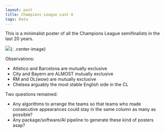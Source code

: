 ```yaml
---
layout: post
title: Champions League Last 4
tags: Data
---
```


This is a minimalist poster of all the Champions League semifinalists in the last 20 years.

![](https://jiaxi-github-pages-photohost.oss-cn-beijing.aliyuncs.com/pyreneesalpaca/images/2024-05-03-cl-last4.png){: .center-image}

Observations:

- Atletico and Barcelona are mutually exclusive
- City and Bayern are ALMOST mutually exclusive
- RM and OL(wow) are mutually exclusive
- Chelsea arguably the most stable English side in the CL

Two questions remained:

- Any algorithms to arrange the teams so that teams who made consecutive appearances could stay in the same column as many as possible?
- Any package/software/AI pipeline to generate these kind of posters asap?